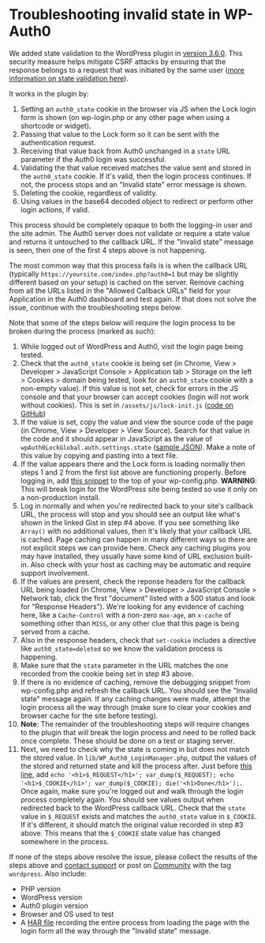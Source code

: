 # Troubleshooting invalid state in WP-Auth0

We added state validation to the WordPress plugin in [version 3.6.0](https://github.com/auth0/wp-auth0/releases/tag/3.6.0). This security measure helps mitigate CSRF attacks by ensuring that the response belongs to a request that was initiated by the same user ([more information on state validation here](https://auth0.com/docs/protocols/oauth2/oauth-state)). 

It works in the plugin by:

1. Setting an `auth0_state` cookie in the browser via JS when the Lock login form is shown (on wp-login.php or any other page when using a shortcode or widget).
2. Passing that value to the Lock form so it can be sent with the authentication request.
3. Receiving that value back from Auth0 unchanged in a `state` URL parameter if the Auth0 login was successful.
4. Validating the that value received matches the value sent and stored in the `auth0_state` cookie. If it's valid, then the login process continues. If not, the process stops and an "Invalid state" error message is shown.
5. Deleting the cookie, regardless of validity.
6. Using values in the base64 decoded object to redirect or perform other login actions, if valid.

This process should be completely opaque to both the logging-in user and the site admin. The Auth0 server does not validate or require a state value and returns it untouched to the callback URL. If the "Invalid state" message is seen, then one of the first 4 steps above is not happening. 

The most common way that this process fails is is when the callback URL (typically `https://yoursite.com/index.php?auth0=1` but may be slightly different based on your setup) is cached on the server. Remove caching from all the URLs listed in the "Allowed Callback URLs" field for your Application in the Auth0 dashboard and test again. If that does not solve the issue, continue with the troubleshooting steps below. 

Note that some of the steps below will require the login process to be broken during the process (marked as such):

1. While logged out of WordPress and Auth0, visit the login page being tested. 
2. Check that the `auth0_state` cookie is being set (in Chrome, View > Developer > JavaScript Console > Application tab > Storage on the left > Cookies > domain being tested, look for an `auth0_state` cookie with a non-empty value). If this value is not set, check for errors in the JS console and that your browser can accept cookies (login will not work without cookies). This is set in `/assets/js/lock-init.js` ([code on GitHub](https://github.com/auth0/wp-auth0/blob/master/assets/js/lock-init.js#L22))
3. If the value is set, copy the value and view the source code of the page (in Chrome, View > Developer > View Source). Search for that value in the code and it should appear in JavaScript as the value of `wpAuth0LockGlobal.auth.settings.state` ([sample JSON](https://gist.github.com/joshcanhelp/1b8bb990048325eb7214e2b3d7136b78)). Make a note of this value by copying and pasting into a text file. 
4. If the value appears there and the Lock form is loading normally then steps 1 and 2 from the first list above are functioning properly. Before logging in, add [this snippet](https://gist.github.com/joshcanhelp/ba98f748747c7fd2ecdf54e73c6110f3) to the top of your wp-config.php. **WARNING**: This will break login for the WordPress site being tested so use it only on a non-production install. 
5. Log in normally and when you're redirected back to your site's callback URL, the process will stop and you should see an output like what's shown in the linked Gist in step #4 above. If you see something like `Array()` with no additional values, then it's likely that your callback URL is cached. Page caching can happen in many different ways so there are not explicit steps we can provide here. Check any caching plugins you may have installed, they usually have some kind of URL exclusion built-in. Also check with your host as caching may be automatic and require support involvement.
6. If the values are present, check the reponse headers for the callback URL being loaded (in Chrome, View > Developer > JavaScript Console > Network tab, click the first "document" listed with a 500 status and look for "Response Headers"). We're looking for any evidence of caching here, like a `Cache-Control` with a non-zero `max-age`, an `x-cache` of something other than `MISS`, or any other clue that this page is being served from a cache. 
8. Also in the response headers, check that `set-cookie` includes a directive like `auth0_state=deleted` so we know the validation process is happening.  
9. Make sure that the `state` parameter in the URL matches the one recorded from the cookie being set in step #3 above. 
10. If there is no evidence of caching, remove the debugging snippet from wp-config.php and refresh the callback URL. You should see the "Invalid state" message again. If any caching changes were made, attempt the login process all the way through (make sure to clear your cookies and browser cache for the site before testing). 
11. **Note**: The remainder of the troubleshooting steps will require changes to the plugin that will break the login process and need to be rolled back once complete. These should be done on a test or staging server. 
12. Next, we need to check why the state is coming in but does not match the stored value. In `lib/WP_Auth0_LoginManager.php`, output the values of the stored and returned state and kill the process after. Just before [this line](https://github.com/auth0/wp-auth0/blob/master/lib/WP_Auth0_LoginManager.php#L148), add `echo '<h1>$_REQUEST</h1>'; var_dump($_REQUEST); echo '<h1>$_COOKIE</h1>'; var_dump($_COOKIE); die('<h1>Done</h1>');`. Once again, make sure you're logged out and walk through the login process completely again. You should see values output when redirected back to the WordPress callback URL. Check that the `state` value in `$_REQUEST` exists and matches the `auth0_state` value in `$_COOKIE`. If it's different, it should match the original value recorded in step #3 above. This means that the `$_COOKIE` state value has changed somewhere in the process. 

If none of the steps above resolve the issue, please collect the results of the steps above and [contact support](https://support.auth0.com/) or post on [Community](https://community.auth0.com/tags/wordpress) with the tag `wordpress`. Also include:

- PHP version
- WordPress version
- Auth0 plugin version
- Browser and OS used to test
- A [HAR file](https://support.zendesk.com/hc/en-us/articles/204410413-Generating-a-HAR-file-for-troubleshooting) recording the entire process from loading the page with the login form all the way through the "Invalid state" message. 
